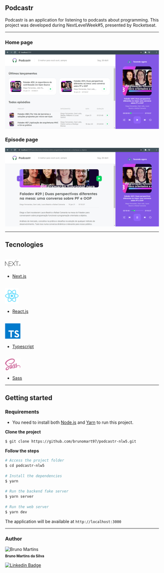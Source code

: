 ## Podcastr

Podcastr is an application for listening to podcasts about programming. This project was developed during NextLevelWeek#5, presented by Rocketseat.

---

### Home page

![Podcastr preview](.github/screenshot1.png)

### Episode page

![Podcastr preview](.github/screenshot2.png)

---

## Tecnologies

<div align="start">
  <br />
  <img src=".github/nextjs.png" alt="Technologies used">
</div>

- [Next.js](https://nextjs.org/)

<div align="start">
  <br />
  <img src=".github/reactjs.png" alt="Technologies used">
</div>

- [React.js](https://reactjs.org/)

<div align="start">
  <br />
  <img src=".github/typescript.png" alt="Technologies used">
</div>

- [Typescript](https://www.typescriptlang.org/)

<div align="start">
  <br />
  <img src=".github/sass.png" alt="Technologies used">
</div>

- [Sass](https://sass-lang.com/)

---

## Getting started

### Requirements

- You need to install both [Node.js](https://nodejs.org/en/download/) and [Yarn](https://yarnpkg.com/) to run this project.

**Clone the project**

```bash
$ git clone https://github.com/brunomart97/podcastr-nlw5.git
```

**Follow the steps**

```bash
# Access the project folder
$ cd podcastr-nlw5

# Install the dependencies
$ yarn

# Run the backend fake server
$ yarn server

# Run the web server
$ yarn dev
```

The application will be available at `http://localhost:3000`

---

### Author

<p>
    <img src="https://avatars.githubusercontent.com/u/67600534?s=400&u=f18f738419f1c958e360233276004077724791ec&v=4" width="100px;" alt="Bruno Martins"/>
    <br />
    <sub><strong>Bruno Martins da Silva</strong></sub>
</p>

[![Linkedin Badge](https://img.shields.io/badge/-linkedin-blue?style=flat&logo=Linkedin&logoColor=white&link=https://www.linkedin.com/in/brunomart97/)](https://www.linkedin.com/in/brunomart97/)
